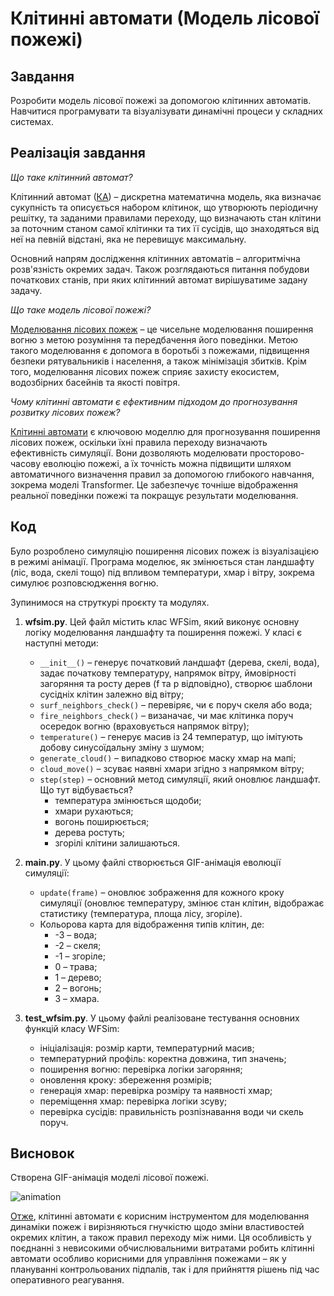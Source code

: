 # Клітинні автомати (Модель лісової пожежі)
## Завдання
Розробити модель лісової пожежі за допомогою клітинних автоматів. Навчитися програмувати та візуалізувати динамічні процеси у складних системах.
## Реалізація завдання
*Що таке клітинний автомат?*

Клітинний автомат ([КА](https://uk.wikipedia.org/wiki/%D0%9A%D0%BB%D1%96%D1%82%D0%B8%D0%BD%D0%BD%D0%B8%D0%B9_%D0%B0%D0%B2%D1%82%D0%BE%D0%BC%D0%B0%D1%82)) – дискретна математична модель, яка визначає сукупність та описується набором клітинок, що утворюють періодичну решітку, та заданими правилами переходу, що визначають стан клітини за поточним станом самої клітинки та тих її сусідів, що знаходяться від неї на певній відстані, яка не перевищує максимальну.

Основний напрям дослідження клітинних автоматів – алгоритмічна розв'язність окремих задач. Також розглядаються питання побудови початкових станів, при яких клітинний автомат вирішуватиме задану задачу.

*Що таке модель лісової пожежі?*

[Моделювання лісових пожеж](https://en.wikipedia.org/wiki/Wildfire_modeling) – це чисельне моделювання поширення вогню з метою розуміння та передбачення його поведінки. Метою такого моделювання є допомога в боротьбі з пожежами, підвищення безпеки рятувальників і населення, а також мінімізація збитків. Крім того, моделювання лісових пожеж сприяє захисту екосистем, водозбірних басейнів та якості повітря.

*Чому клітинні автомати є ефективним підходом до прогнозування розвитку лісових пожеж?*

[Клітинні автомати](https://www.sciencedirect.com/science/article/pii/S1574954125001591) є ключовою моделлю для прогнозування поширення лісових пожеж, оскільки їхні правила переходу визначають ефективність симуляції. Вони дозволяють моделювати просторово-часову еволюцію пожежі, а їх точність можна підвищити шляхом автоматичного визначення правил за допомогою глибокого навчання, зокрема моделі Transformer. Це забезпечує точніше відображення реальної поведінки пожежі та покращує результати моделювання.

## Код
Було розроблено симуляцію поширення лісових пожеж із візуалізацією в режимі анімації. Програма моделює, як змінюється стан ландшафту (ліс, вода, скелі тощо) під впливом температури, хмар і вітру, зокрема симулює розповсюдження вогню.

Зупинимося на струткурі проєкту та модулях.
1. **wfsim.py**. Цей файл містить клас WFSim, який виконує основну логіку моделювання ландшафту та поширення пожежі. У класі є наступні методи:
   + `__init__()` – генерує початковий ландшафт (дерева, скелі, вода), задає початкову температуру, напрямок вітру, ймовірності загоряння та росту дерев (f та p відповідно), створює шаблони сусідніх клітин залежно від вітру;
   + `surf_neighbors_check()` – перевіряє, чи є поруч скеля або вода;
   + `fire_neighbors_check()` – визаначає, чи має клітинка поруч осередок вогню (враховується напрямок вітру);
   + `temperature()` – генерує масив із 24 температур, що імітують добову синусоїдальну зміну з шумом;
   + `generate_cloud()` – випадково створює маску хмар на мапі;
   + `cloud_move()` – зсуває наявні хмари згідно з напрямком вітру;
   + `step(step)` – основний метод симуляції, який оновлює ландшафт. Що тут відбувається?
     * температура змінюється щодоби;
     * хмари рухаються;
     * вогонь поширюється;
     * дерева ростуть;
     * згорілі клітини залишаються.

  2. **main.py**. У цьому файлі створюється GIF-анімація еволюції симуляції:
     + `update(frame)` – оновлює зображення для кожного кроку симуляції (оновлює температуру, змінює стан клітин, відображає статистику (температура, площа лісу, згоріле).
     + Кольорова карта для відображення типів клітин, де:
       - -3 – вода;
       - -2 – скеля;
       - -1 – згоріле;
       - 0 – трава;
       - 1 – дерево;
       - 2 – вогонь;
       - 3 – хмара.

3. **test_wfsim.py**. У цьому файлі реалізоване тестування основних функцій класу WFSim:
   * ініціалізація: розмір карти, температурний масив;
   * температурний профіль: коректна довжина, тип значень;
   * поширення вогню: перевірка логіки загоряння;
   * оновлення кроку: збереження розмірів;
   * генерація хмар: перевірка розміру та наявності хмар;
   * переміщення хмар: перевірка логіки зсуву;
   * перевірка сусідів: правильність розпізнавання води чи скель поруч.

## Висновок
Створена GIF-анімація моделі лісової пожежі.

![animation](https://github.com/user-attachments/assets/6ac0dacc-efe6-492b-aca0-dccbe8ab1d66)

[Отже](https://nhess.copernicus.org/preprints/nhess-2018-227/nhess-2018-227.pdf), клітинні автомати є корисним інструментом для моделювання динаміки пожеж і вирізняються гнучкістю щодо зміни властивостей окремих клітин, а також правил переходу між ними. Ця особливість у поєднанні з невисокими обчислювальними витратами робить клітинні автомати особливо корисними для управління пожежами – як у плануванні контрольованих підпалів, так і для прийняття рішень під час оперативного реагування.
